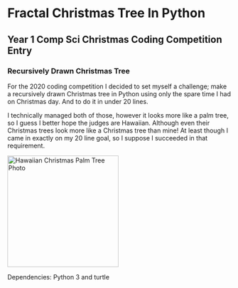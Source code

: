 # Fractal Christmas Tree In Python
## Year 1 Comp Sci Christmas Coding Competition Entry
### Recursively Drawn Christmas Tree

For the 2020 coding competition I decided to set myself a challenge; make a recursively drawn Christmas tree in Python using only the spare time I had on Christmas day. And to do it in under 20 lines.

I technically managed both of those, however it looks more like a palm tree, so I guess I better hope the judges are Hawaiian. Although even their Christmas trees look more like a Christmas tree than mine! At least though I came in exactly on my 20 line goal, so I suppose I succeeded in that requirement. 
 
 <img src="https://threelittleferns.com/wp-content/uploads/2016/12/hawaiian-christmas-tree-1.jpg" alt="Hawaiian Christmas Palm Tree Photo" width="250"/>


Dependencies: Python 3 and turtle

